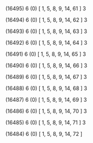 (16495) 6 (0) [ 1, 5, 8, 9, 14, 61 ] 3 


(16494) 6 (0) [ 1, 5, 8, 9, 14, 62 ] 3 


(16493) 6 (0) [ 1, 5, 8, 9, 14, 63 ] 3 


(16492) 6 (0) [ 1, 5, 8, 9, 14, 64 ] 3 


(16491) 6 (0) [ 1, 5, 8, 9, 14, 65 ] 3 


(16490) 6 (0) [ 1, 5, 8, 9, 14, 66 ] 3 


(16489) 6 (0) [ 1, 5, 8, 9, 14, 67 ] 3 


(16488) 6 (0) [ 1, 5, 8, 9, 14, 68 ] 3 


(16487) 6 (0) [ 1, 5, 8, 9, 14, 69 ] 3 


(16486) 6 (0) [ 1, 5, 8, 9, 14, 70 ] 3 


(16485) 6 (0) [ 1, 5, 8, 9, 14, 71 ] 3 


(16484) 6 (0) [ 1, 5, 8, 9, 14, 72 ]  

